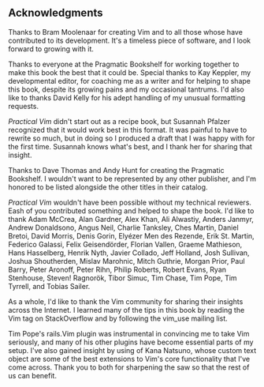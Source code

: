 Acknowledgments
---------------

Thanks to Bram Moolenaar for creating Vim and to all those whose have
contributed to its development. It's a timeless piece of software, and I look
forward to growing with it.

Thanks to everyone at the Pragmatic Bookshelf for working together to make this
book the best that it could be. Special thanks to Kay Keppler, my developmental
editor, for coaching me as a writer and for helping to shape this book, despite
its growing pains and my occasional tantrums. I'd also like to thanks David
Kelly for his adept handling of my unusual formatting requests.

_Practical Vim_ didn't start out as a recipe book, but Susannah Pfalzer
recognized that it would work best in this format. It was painful to have to
rewrite so much, but in doing so I produced a draft that I was happy with for
the first time. Susannah knows what's best, and I thank her for sharing that
insight.

Thanks to Dave Thomas and Andy Hunt for creating the Pragmatic Bookshelf. I
wouldn't want to be represented by any other publisher, and I'm honored to be
listed alongside the other titles in their catalog.

_Practical Vim_ wouldn't have been possible without my technical reviewers.
Eash of you contributed something and helped to shape the book. I'd like to
thank Adam McCrea, Alan Gardner, Alex Khan, Ali Alwastiy, Anders Janmyr, Andrew
Donaldsono, Angus Neil, Charlie Tanksley, Ches Martin, Daniel Bretoi, David
Morris, Denis Gorin, Elyézer Men des Rezende, Erik St. Martin, Federico
Galassi, Felix Geisendörder, Florian Vallen, Graeme Mathieson, Hans Hasselberg,
Henrik Nyth, Javier Collado, Jeff Holland, Josh Sullivan, Joshua Shoutherden,
Mislav Marohnic, Mitch Guthrie, Morgan Prior, Paul Barry, Peter Aronoff, Peter
Rihn, Philip Roberts, Robert Evans, Ryan Stenhouse, Steven! Ragnorök, Tibor
Simuc, Tim Chase, Tim Pope, Tim Tyrrell, and Tobias Sailer.

As a whole, I'd like to thank the Vim community for sharing their insights
across the Internet. I learned many of the tips in this book by reading the Vim
tag on StackOverflow and by following the vim_use mailing list.

Tim Pope's rails.Vim plugin was instrumental in convincing me to take Vim
seriously, and many of his other plugins have become essential parts of my
setup. I've also gained insight by using of Kana Natsuno, whose custom text
object are some of the best extensions to Vim's core functionality that I've
come across. Thank you to both for sharpening the saw so that the rest of us
can benefit.
